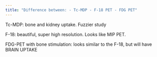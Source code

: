 ```yaml
---
title: "Difference between: - Tc-MDP - F-18 PET - FDG PET"
---
```

Tc-MDP: bone and kidney uptake. Fuzzier study

F-18: beautiful, super high resolution. Looks like MIP PET.

FDG-PET with bone stimulation: looks similar to the F-18, but will have BRAIN UPTAKE

